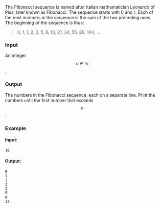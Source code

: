 The Fibonacci sequence is named after Italian mathematician Leonardo of Pisa, later known as Fibonacci. The sequence starts with 0 and 1. Each of the next numbers in the sequence is the sum of the two preceding ones. The beginning of the sequence is thus:

> 0, 1, 1, 2, 3, 5, 8, 13, 21, 34, 55, 89, 144, …

### Input

An integer $$n \in \mathbb{N}$$.

### Output

The numbers in the Fibonacci sequence, each on a separate line. Print the numbers until the first number that exceeds $$n$$.

### Example

#### Input:

```
10
```

#### Output:

```
0
1
1
2
3
5
8
13
```
